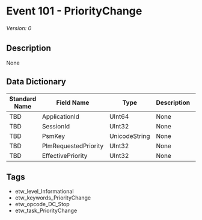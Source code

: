 # Event 101 - PriorityChange
###### Version: 0

## Description
None

## Data Dictionary
|Standard Name|Field Name|Type|Description|Sample Value|
|---|---|---|---|---|
|TBD|ApplicationId|UInt64|None|`None`|
|TBD|SessionId|UInt32|None|`None`|
|TBD|PsmKey|UnicodeString|None|`None`|
|TBD|PlmRequestedPriority|UInt32|None|`None`|
|TBD|EffectivePriority|UInt32|None|`None`|

## Tags
* etw_level_Informational
* etw_keywords_PriorityChange
* etw_opcode_DC_Stop
* etw_task_PriorityChange